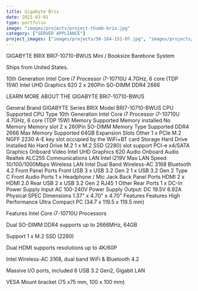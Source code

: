 ```yaml
---
title: Gigabyte Brix
date: 2021-03-01
type: portfolio
image: "images/projects/project-thumb-brix.jpg"
category: ["SERVER APPLIANCE"]
project_images: ["images/projects/56-164-151-07.jpg", "images/projects/56-164-151-08.jpg", "images/projects/56-164-151-09.jpg", "images/projects/56-164-151-10.jpg", "images/projects/56-164-151-11.jpg", "images/projects/56-164-151-12.jpg"]
---
```


GIGABYTE BRIX BRI7-10710-BWUS Mini / Booksize Barebone System

Ships from United States.

10th Generation Intel Core i7 Processor
i7-10710U 4.7GHz, 6 core (TDP 15W)
Intel UHD Graphics 620
2 x 260Pin SO-DIMM DDR4 2666

LEARN MORE ABOUT THE GIGABYTE BRI7-10710-BWUS

General
Brand	GIGABYTE
Series	BRIX
Model	BRI7-10710-BWUS
CPU Supported
CPU Type	10th Generation Intel Core i7 Processor
i7-10710U 4.7GHz, 6 core (TDP 15W)
Memory Supported
Memory installed	No Memory
Memory slot	2 x 260Pin SO-DIMM
Memory Type Supported	DDR4 2666
Max Memory Supported	64GB
Expansion Slots
Other	1 x PCIe M.2 NGFF 2230 A-E key slot occupied by the WiFi+BT card
Storage
Hard Drive Installed	No Hard Drive
M.2	1 x M.2 SSD (2280) slot support PCI-e x4/SATA
Graphics
Onboard Video	Intel UHD Graphics 620
Audio
Onboard Audio	Realtek ALC255
Communications
LAN	Intel i219V
Max LAN Speed	10/100/1000Mbps
Wireless LAN	Intel Dual Band Wireless-AC 3168
Bluetooth	4.2
Front Panel Ports
Front USB	3 x USB 3.2 Gen 2
1 x USB 3.2 Gen 2 Type C
Front Audio Ports	1 x Headphone / Mic Jack
Back Panel Ports
HDMI	2 x HDMI 2.0
Rear USB	2 x USB 3.2 Gen 2
RJ45	1
Other Rear Ports	1 x DC-In
Power Supply
Input	AC 100-240V
Power Supply	Output: DC 19.5V
6.92A
Physical SPEC
Dimensions	1.37" x 4.70" x 4.70"
Features
Features	High Performance Ultra Compact PC (34.7 x 119.5 x 119.5 mm)

Features Intel Core i7-10710U Processors

Dual SO-DIMM DDR4 supports up to 2666MHz, 64GB

Support 1 x M.2 SSD (2280)

Dual HDMI supports resolutions up to 4K/60P

Intel Wireless-AC 3168, dual band WiFi & Bluetooth 4.2

Massive I/O ports, included 6 USB 3.2 Gen2, Gigabit LAN

VESA Mount bracket (75 x75 mm, 100 x 100 mm)
